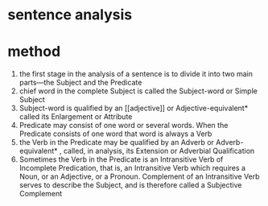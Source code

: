 # sentence analysis

# method

1. the first stage in the analysis of a sentence is to divide it into two main parts—the Subject and the Predicate
2. chief word in the complete Subject is called the Subject-word or Simple Subject
3. Subject-word is qualified by an [[adjective]] or Adjective-equivalent* called its Enlargement or Attribute
4. Predicate may consist of one word or several words. When the Predicate consists of one word that word is always a Verb
5. the Verb in the Predicate may be qualified by an Adverb or Adverb-equivalent* , called, in analysis, its Extension or Adverbial Qualification
6. Sometimes the Verb in the Predicate is an Intransitive Verb of Incomplete Predication, that is, an Intransitive Verb which requires a Noun, or an Adjective, or a Pronoun. Complement of an Intransitive Verb serves to describe the Subject, and is therefore called a Subjective Complement
